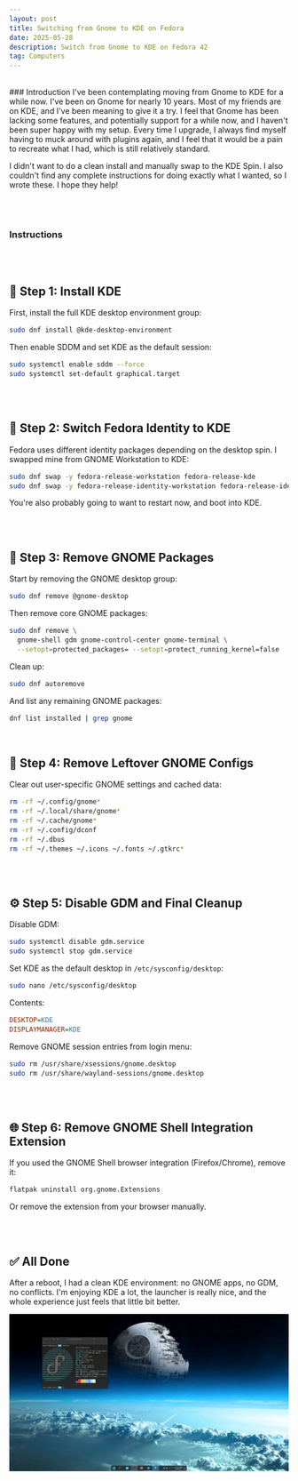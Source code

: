 ```yaml
---
layout: post
title: Switching from Gnome to KDE on Fedora
date: 2025-05-28
description: Switch from Gnome to KDE on Fedora 42
tag: Computers
---
```

<br>
### Introduction
I've been contemplating moving from Gnome to KDE for a while now. I've been on Gnome for nearly 10 years. Most of my friends are on KDE, and I've been meaning to give it a try. I feel that Gnome has been lacking some features, and potentially support for a while now, and I haven't been super happy with my setup. Every time I upgrade, I always find myself having to muck around with plugins again, and I feel that it would be a pain to recreate what I had, which is still relatively standard.



I didn't want to do a clean install and manually swap to the KDE Spin. I also couldn't find any complete instructions for doing exactly what I wanted, so I wrote these. I hope they help! 

<br><br>

### Instructions

<br><br>

## 🧰 Step 1: Install KDE

First, install the full KDE desktop environment group:

```bash
sudo dnf install @kde-desktop-environment
```

Then enable SDDM and set KDE as the default session:

```bash
sudo systemctl enable sddm --force
sudo systemctl set-default graphical.target
```

<br><br>

## 🔁 Step 2: Switch Fedora Identity to KDE

Fedora uses different identity packages depending on the desktop spin. I swapped mine from GNOME Workstation to KDE:

```bash
sudo dnf swap -y fedora-release-workstation fedora-release-kde
sudo dnf swap -y fedora-release-identity-workstation fedora-release-identity-kde
```

You're also probably going to want to restart now, and boot into KDE.

<br><br>

## 🧼 Step 3: Remove GNOME Packages

Start by removing the GNOME desktop group:

```bash
sudo dnf remove @gnome-desktop
```

Then remove core GNOME packages:

```bash
sudo dnf remove \
  gnome-shell gdm gnome-control-center gnome-terminal \
  --setopt=protected_packages= --setopt=protect_running_kernel=false
```

Clean up:

```bash
sudo dnf autoremove
```

And list any remaining GNOME packages:

```bash
dnf list installed | grep gnome
```

<br>

## 🧹 Step 4: Remove Leftover GNOME Configs

Clear out user-specific GNOME settings and cached data:

```bash
rm -rf ~/.config/gnome*
rm -rf ~/.local/share/gnome*
rm -rf ~/.cache/gnome*
rm -rf ~/.config/dconf
rm -rf ~/.dbus
rm -rf ~/.themes ~/.icons ~/.fonts ~/.gtkrc*
```

<br><br>

## ⚙️ Step 5: Disable GDM and Final Cleanup

Disable GDM:

```bash
sudo systemctl disable gdm.service
sudo systemctl stop gdm.service
```

Set KDE as the default desktop in `/etc/sysconfig/desktop`:

```bash
sudo nano /etc/sysconfig/desktop
```

Contents:

```ini
DESKTOP=KDE
DISPLAYMANAGER=KDE
```

Remove GNOME session entries from login menu:

```bash
sudo rm /usr/share/xsessions/gnome.desktop
sudo rm /usr/share/wayland-sessions/gnome.desktop
```

<br><br>

## 🌐 Step 6: Remove GNOME Shell Integration Extension

If you used the GNOME Shell browser integration (Firefox/Chrome), remove it:

```bash
flatpak uninstall org.gnome.Extensions
```

Or remove the extension from your browser manually.

<br><br>

## ✅ All Done

After a reboot, I had a clean KDE environment: no GNOME apps, no GDM, no conflicts.
I'm enjoying KDE a lot, the launcher is really nice, and the whole experience just feels that little bit better.


![Swapping Fedora release packages](/assets/images/fedorakde.png)
